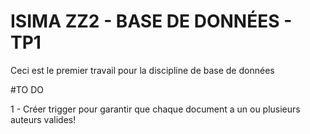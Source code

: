 # ISIMA ZZ2 - BASE DE DONNÉES - TP1 
Ceci est le premier travail pour la discipline de base de données 

#TO DO

1 - Créer trigger pour garantir que chaque document a un ou plusieurs auteurs valides!

